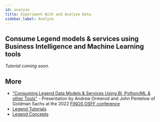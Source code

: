 ```yaml
---
id: analyze
title: Experiment With and Analyze Data
sidebar_label: Analyze
---
```


## Consume Legend models & services using Business Intelligence and Machine Learning tools

_Tutorial coming soon._

## More
- ["Consuming Legend Data Models & Services Using BI, Python/ML & other Tools"](https://www.youtube.com/watch?v=rm-mAohz6NQ) - Presentation by Andrew Ormerod and John Pentelow of Goldman Sachs at the 2022 [FINOS OSFF conference](../community/legend-media.md/#finos-osff)
- [Legend Tutorials](../tutorials/studio-create-model.md) 
- [Legend Concepts](../concepts/legend-studio-concepts.md)